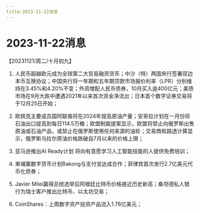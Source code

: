 ```yaml
---
title:2023-11-22消息
---
```

# 2023-11-22消息
【20231121/周二/十月初九】
1. 人民币超越欧元成为全球第二大贸易融资货币；中沙（特）两国央行签署双边本币互换协议；中国央行将一年期和五年期贷款市场报价利率（LPR）分别维持在3.45%和4.20%不变；外资增配人民币债券，10月买入逾400亿元；美债市场在9月大跌中遭遇2021年以来首次资金净流出；日本首个数字证券交易将于12月25日开始；

2. 欧佩克主要成员国阿联酋将在2024年提高原油产量；安哥拉计划在一月份将石油出口提高到每日114.5万桶；欧盟制裁提案显示，欧盟将禁止向俄罗斯出售原油或石油产品，或禁止在俄罗斯使用任何来源的油轮；交易商和路透计算显示，俄罗斯乌拉尔原油价格跌破自7月以来的价格上限；

3. 亚马逊推出AI Ready计划 将向有意愿学习人工智能技能的人提供免费培训；

4. 柬埔寨数字货币计划Bakong与支付宝达成合作；菲律宾首次发行2.7亿美元代币化债券；

5. Javier Milei赢得总统选举后阿根廷比特币价格接近历史新高；桑坦德私人银行为瑞士客户推出比特币、以太坊交易；

6. CoinShares：上周数字资产投资产品流入1.76亿美元；